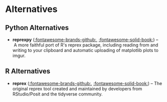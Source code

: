 # Alternatives

## Python Alternatives

- **reprexpy** ([:fontawesome-brands-github:](https://github.com/crew102/reprexpy), [:fontawesome-solid-book:](https://reprexpy.readthedocs.io/)) – A more faithful port of R's reprex package, including reading from and writing to your clipboard and automatic uploading of matplotlib plots to imgur.

## R Alternatives

- **reprex** ([:fontawesome-brands-github:](https://github.com/tidyverse/reprex), [:fontawesome-solid-book:](https://reprex.tidyverse.org/)) – The original reprex tool created and maintained by developers from RStudio/Posit and the tidyverse community.
